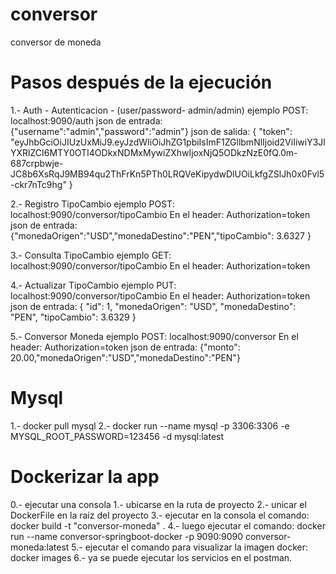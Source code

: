 # conversor
conversor de moneda

# Pasos después de la ejecución

1.- Auth - Autenticacion - (user/password- admin/admin)
ejemplo POST: localhost:9090/auth
json de entrada:{"username":"admin","password":"admin"}
json de salida:
{ "token": "eyJhbGciOiJIUzUxMiJ9.eyJzdWIiOiJhZG1pbiIsImF1ZGllbmNlIjoid2ViIiwiY3JlYXRlZCI6MTY0OTI4ODkxNDMxMywiZXhwIjoxNjQ5ODkzNzE0fQ.0m-687crpbwje-JC8b6XsRqJ9MB94qu2ThFrKn5PTh0LRQVeKipydwDlUOiLkfgZSlJh0x0Fvl5-ckr7nTc9hg" }

2.- Registro TipoCambio
ejemplo POST: localhost:9090/conversor/tipoCambio
En el header: Authorization=token
json de entrada:  {"monedaOrigen":"USD","monedaDestino":"PEN","tipoCambio": 3.6327 } 

3.- Consulta TipoCambio
ejemplo GET: localhost:9090/conversor/tipoCambio
En el header: Authorization=token

4.- Actualizar TipoCambio
ejemplo PUT: localhost:9090/conversor/tipoCambio
En el header: Authorization=token
json de entrada:
  {    "id": 1,    "monedaOrigen": "USD",    "monedaDestino": "PEN",    "tipoCambio": 3.6329 }
  
5.- Conversor Moneda
ejemplo POST: localhost:9090/conversor
En el header: Authorization=token
json de entrada: {"monto": 20.00,"monedaOrigen":"USD","monedaDestino":"PEN"}

# Mysql
1.- docker pull mysql
2.- docker run --name mysql -p 3306:3306 -e MYSQL_ROOT_PASSWORD=123456 -d mysql:latest

# Dockerizar la app
0.- ejecutar una consola
1.- ubicarse en la ruta de proyecto
2.- unicar el DockerFile en la raiz del proyecto
3.- ejecutar en la consola el comando: docker build -t "conversor-moneda" .
4.- luego ejecutar el comando: docker run --name conversor-springboot-docker -p 9090:9090 conversor-moneda:latest
5.- ejecutar el comando para visualizar la imagen docker: docker images
6.- ya se puede ejecutar los servicios en el postman.



